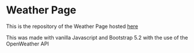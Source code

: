 # Weather Page

This is the repository of the Weather Page hosted [here](https://sebadio.github.io/App-del-tiempo/)

This was made with vanilla Javascript and Bootstrap 5.2 with the use of the OpenWeather API

